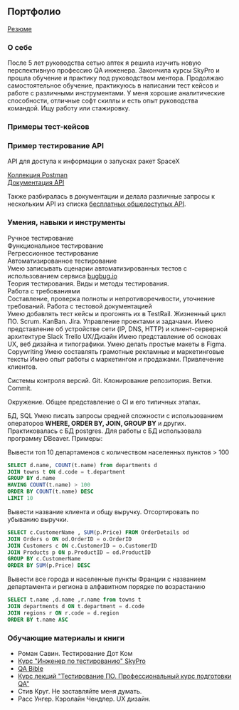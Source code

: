 ## Портфолио

[Резюме](https://iradzen.github.io/)

### О себе

После 5 лет руководства сетью аптек я решила изучить новую перспективную профессию QA инженера. Закончила курсы SkyPro и прошла обучение и практику под руководством ментора. Продолжаю самостоятельное обучение, практикуюсь в написании тест кейсов и работе с различными инструментами. У меня хорошие аналитические способности, отличные софт скиллы и есть опыт руководства командой. Ищу работу или стажировку.

### Примеры тест-кейсов

### Пример тестирование API

API для доступа к информации о запусках ракет SpaceX

[Коллекция Postman](https://documenter.getpostman.com/view/27289013/2s93eYUBqg)  
[Документация API](https://docs.spacexdata.com/)

Также разбиралась в документации и делала различные запросы к нескольким API из списка [бесплатных общедоступых API](https://rapidapi.com/collection/list-of-free-apis).

### Умения, навыки и инструменты

Ручное тестирование  
Функциональное тестирование  
Регрессионное тестирование  
Автоматизированное тестирование  
Умею записывать сценарии автоматизированных тестов с использованием сервиса [bugbug.io](https://bugbug.io)  
Теория тестирования. Виды и методы тестирования.  
Работа с требованиями  
Составление, проверка полноты и непротиворечивости, уточнение требований.
Работа с тестовой документацией  
Умею добавлять тест кейсы и прогонять их в TestRail.
Жизненный цикл ПО. Scrum. KanBan.
Jira. Управление проектами и задачами.
Имею представление об устройстве сети (IP, DNS, HTTP) и клиент-серверной архитектуре
Slack
Trello
UX/Дизайн
Имею представление об основах UX, веб дизайна и типографики. Умею делать простые макеты в Figma.
Copywriting
Умею составлять грамотные рекламные и маркетинговые тексты
Имею опыт работы с маркетингом и продажами. Привлечение клиентов.

Системы контроля версий. Git.
Клонирование репозитория. Ветки. Commit.

Окружение. Общее представление о CI и его типичных этапах.

БД, SQL
Умею писать запросы средней сложности с использованием операторов **WHERE, ORDER BY, JOIN, GROUP BY** и других. Практиковалась с БД postgres. Для работы с БД использовала программу DBeaver.
Примеры:  

Вывести топ 10 департаменов с количеством населенных пунктов > 100  
```sql
SELECT d.name, COUNT(t.name) from departments d
JOIN towns t ON d.code = t.department
GROUP BY d.name
HAVING COUNT(t.name) > 100
ORDER BY COUNT(t.name) DESC
LIMIT 10
```

Вывести название клиента и общу выручку. Отсортировать по убыванию выручки.
```sql
SELECT c.CustomerName , SUM(p.Price) FROM OrderDetails od
JOIN Orders o ON od.OrderID = o.OrderID
JOIN Customers c ON c.CustomerID = o.CustomerID
JOIN Products p ON p.ProductID = od.ProductID
GROUP BY c.CustomerName
ORDER BY SUM(p.Price) DESC
```

Вывести все города и населенные пункты Франции с названием департамента и региона в алфавитном порядке по возрастанию  
```sql
SELECT t.name ,d.name ,r.name from towns t
JOIN departments d ON t.department = d.code
JOIN regions r ON r.code = d.region
ORDER BY t.name ASC
```

### Обучающие материалы и книги

* Роман Савин. Тестирование Дот Ком
* [Курс "Инженер по тестированию" SkyPro](https://sky.pro/courses/programming/qa-engineer)
* [QA Bible](https://vladislaveremeev.gitbook.io/qa_bible/)
* [Курс лекций "Тестирование ПО. Профессиональный курс подготовки QA"](https://www.youtube.com/watch?v=MmbVEwYnWTs&list=PLZqgWWF4O-zg03RGSZ2GpHLE3BmO8bjKo)
* Стив Круг. Не заставляйте меня думать.
* Расс Унгер. Кэролайн Чендлер. UX дизайн.
